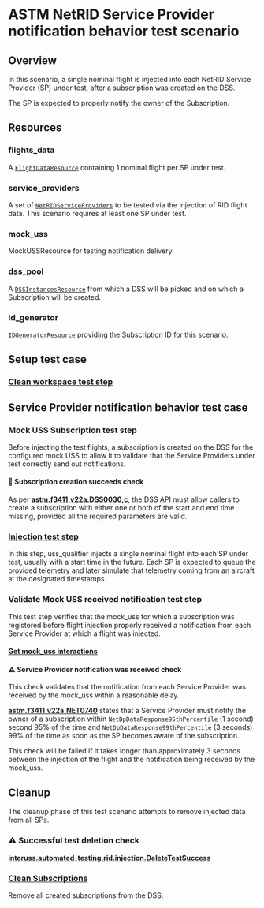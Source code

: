 # ASTM NetRID Service Provider notification behavior test scenario

## Overview

In this scenario, a single nominal flight is injected into each NetRID Service Provider (SP) under test, after a subscription was created on the DSS.

The SP is expected to properly notify the owner of the Subscription.

## Resources

### flights_data

A [`FlightDataResource`](../../../../resources/netrid/flight_data.py) containing 1 nominal flight per SP under test.

### service_providers

A set of [`NetRIDServiceProviders`](../../../../resources/netrid/service_providers.py) to be tested via the injection of RID flight data.  This scenario requires at least one SP under test.

### mock_uss

MockUSSResource for testing notification delivery.

### dss_pool

A [`DSSInstancesResource`](../../../../resources/astm/f3411/dss.py) from which a DSS will be picked and on which a Subscription will be created.

### id_generator

[`IDGeneratorResource`](../../../../resources/interuss/id_generator.py) providing the Subscription ID for this scenario.

## Setup test case

### [Clean workspace test step](./dss/test_steps/clean_workspace.md)

## Service Provider notification behavior test case

### Mock USS Subscription test step

Before injecting the test flights, a subscription is created on the DSS for the configured mock USS to allow it
to validate that the Service Providers under test correctly send out notifications.

#### 🛑 Subscription creation succeeds check

As per **[astm.f3411.v22a.DSS0030,c](../../../../requirements/astm/f3411/v22a.md)**, the DSS API must allow callers to create a subscription with either one or both of the
start and end time missing, provided all the required parameters are valid.

### [Injection test step](./fragments/flight_injection.md)

In this step, uss_qualifier injects a single nominal flight into each SP under test, usually with a start time in the future.  Each SP is expected to queue the provided telemetry and later simulate that telemetry coming from an aircraft at the designated timestamps.

### Validate Mock USS received notification test step

This test step verifies that the mock_uss for which a subscription was registered before flight injection properly received a notification from each Service Provider
at which a flight was injected.

#### [Get mock_uss interactions](../../../interuss/mock_uss/get_mock_uss_interactions.md)

#### ⚠️ Service Provider notification was received check

This check validates that the notification from each Service Provider was received by the mock_uss within a reasonable delay.

**[astm.f3411.v22a.NET0740](../../../../requirements/astm/f3411/v22a.md)** states that a Service Provider must notify the owner of a subscription within `NetDpDataResponse95thPercentile` (1 second) second 95% of the time and `NetDpDataResponse99thPercentile` (3 seconds) 99% of the time as soon as the SP becomes aware of the subscription.

This check will be failed if it takes longer than approximately 3 seconds between the injection of the flight and the notification being received by the mock_uss.

## Cleanup

The cleanup phase of this test scenario attempts to remove injected data from all SPs.

### ⚠️ Successful test deletion check

**[interuss.automated_testing.rid.injection.DeleteTestSuccess](../../../../requirements/interuss/automated_testing/rid/injection.md)**

### [Clean Subscriptions](./dss/test_steps/clean_workspace.md)

Remove all created subscriptions from the DSS.
